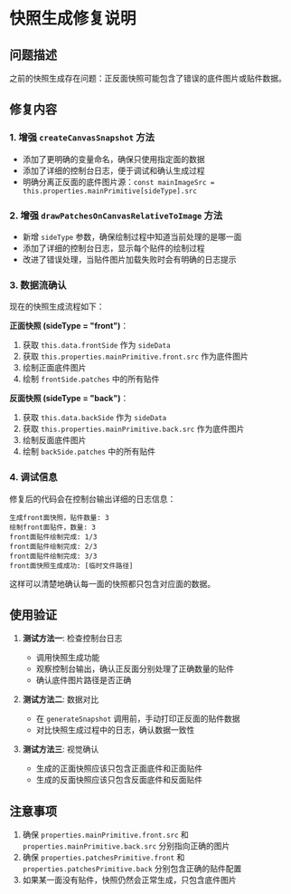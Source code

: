 # 快照生成修复说明

## 问题描述
之前的快照生成存在问题：正反面快照可能包含了错误的底件图片或贴件数据。

## 修复内容

### 1. 增强 `createCanvasSnapshot` 方法
- 添加了更明确的变量命名，确保只使用指定面的数据
- 添加了详细的控制台日志，便于调试和确认生成过程
- 明确分离正反面的底件图片源：`const mainImageSrc = this.properties.mainPrimitive[sideType].src`

### 2. 增强 `drawPatchesOnCanvasRelativeToImage` 方法
- 新增 `sideType` 参数，确保绘制过程中知道当前处理的是哪一面
- 添加了详细的控制台日志，显示每个贴件的绘制过程
- 改进了错误处理，当贴件图片加载失败时会有明确的日志提示

### 3. 数据流确认
现在的快照生成流程如下：

**正面快照 (sideType = "front")**：
1. 获取 `this.data.frontSide` 作为 `sideData`
2. 获取 `this.properties.mainPrimitive.front.src` 作为底件图片
3. 绘制正面底件图片
4. 绘制 `frontSide.patches` 中的所有贴件

**反面快照 (sideType = "back")**：
1. 获取 `this.data.backSide` 作为 `sideData`
2. 获取 `this.properties.mainPrimitive.back.src` 作为底件图片
3. 绘制反面底件图片
4. 绘制 `backSide.patches` 中的所有贴件

### 4. 调试信息
修复后的代码会在控制台输出详细的日志信息：

```
生成front面快照，贴件数量: 3
绘制front面贴件，数量: 3
front面贴件绘制完成: 1/3
front面贴件绘制完成: 2/3
front面贴件绘制完成: 3/3
front面快照生成成功: [临时文件路径]
```

这样可以清楚地确认每一面的快照都只包含对应面的数据。

## 使用验证

1. **测试方法一**: 检查控制台日志
   - 调用快照生成功能
   - 观察控制台输出，确认正反面分别处理了正确数量的贴件
   - 确认底件图片路径是否正确

2. **测试方法二**: 数据对比
   - 在 `generateSnapshot` 调用前，手动打印正反面的贴件数据
   - 对比快照生成过程中的日志，确认数据一致性

3. **测试方法三**: 视觉确认
   - 生成的正面快照应该只包含正面底件和正面贴件
   - 生成的反面快照应该只包含反面底件和反面贴件

## 注意事项

1. 确保 `properties.mainPrimitive.front.src` 和 `properties.mainPrimitive.back.src` 分别指向正确的图片
2. 确保 `properties.patchesPrimitive.front` 和 `properties.patchesPrimitive.back` 分别包含正确的贴件配置
3. 如果某一面没有贴件，快照仍然会正常生成，只包含底件图片
